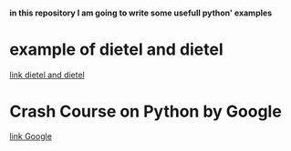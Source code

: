 #### in this repository I am going to write some usefull python' examples
# example of dietel and dietel
[link dietel and dietel](https://learning.oreilly.com/videos/python-fundamentals)

# Crash Course on Python by Google
[link Google](https://www.coursera.org/learn/python-crash-course)

